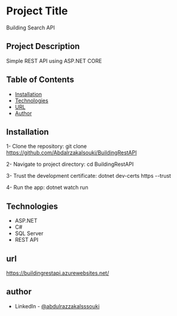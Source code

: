 # Project Title

Building Search API

## Project Description

Simple REST API using ASP.NET CORE

## Table of Contents

- [Installation](#installation)
- [Technologies](#technologies)
- [URL](#url)
- [Author](#author)

## Installation

1- Clone the repository:
git clone https://github.com/Abdalrzakalsouki/BuildingRestAPI

2- Navigate to project directory:
cd BuildingRestAPI

3- Trust the development certificate:
dotnet dev-certs https --trust

4- Run the app:
dotnet watch run

## Technologies

- ASP.NET
- C#
- SQL Server
- REST API

## url

https://buildingrestapi.azurewebsites.net/

## author

- LinkedIn - [@abdulrazzakalsssouki](https://www.linkedin.com/in/abdulrazzakalsssouki)
